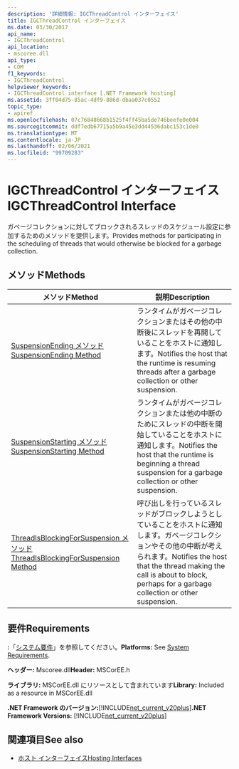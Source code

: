 ```yaml
---
description: '詳細情報: IGCThreadControl インターフェイス'
title: IGCThreadControl インターフェイス
ms.date: 03/30/2017
api_name:
- IGCThreadControl
api_location:
- mscoree.dll
api_type:
- COM
f1_keywords:
- IGCThreadControl
helpviewer_keywords:
- IGCThreadControl interface [.NET Framework hosting]
ms.assetid: 3ff04d75-85ac-4df9-886d-dbaa037c0552
topic_type:
- apiref
ms.openlocfilehash: 07c76848668b1525f4ff45ba5de746beefe0e004
ms.sourcegitcommit: ddf7edb67715a5b9a45e3dd44536dabc153c1de0
ms.translationtype: MT
ms.contentlocale: ja-JP
ms.lasthandoff: 02/06/2021
ms.locfileid: "99709283"
---
```

# <a name="igcthreadcontrol-interface"></a><span data-ttu-id="19692-103">IGCThreadControl インターフェイス</span><span class="sxs-lookup"><span data-stu-id="19692-103">IGCThreadControl Interface</span></span>

<span data-ttu-id="19692-104">ガベージコレクションに対してブロックされるスレッドのスケジュール設定に参加するためのメソッドを提供します。</span><span class="sxs-lookup"><span data-stu-id="19692-104">Provides methods for participating in the scheduling of threads that would otherwise be blocked for a garbage collection.</span></span>  
  
## <a name="methods"></a><span data-ttu-id="19692-105">メソッド</span><span class="sxs-lookup"><span data-stu-id="19692-105">Methods</span></span>  
  
|<span data-ttu-id="19692-106">メソッド</span><span class="sxs-lookup"><span data-stu-id="19692-106">Method</span></span>|<span data-ttu-id="19692-107">説明</span><span class="sxs-lookup"><span data-stu-id="19692-107">Description</span></span>|  
|------------|-----------------|  
|[<span data-ttu-id="19692-108">SuspensionEnding メソッド</span><span class="sxs-lookup"><span data-stu-id="19692-108">SuspensionEnding Method</span></span>](igcthreadcontrol-suspensionending-method.md)|<span data-ttu-id="19692-109">ランタイムがガベージコレクションまたはその他の中断後にスレッドを再開していることをホストに通知します。</span><span class="sxs-lookup"><span data-stu-id="19692-109">Notifies the host that the runtime is resuming threads after a garbage collection or other suspension.</span></span>|  
|[<span data-ttu-id="19692-110">SuspensionStarting メソッド</span><span class="sxs-lookup"><span data-stu-id="19692-110">SuspensionStarting Method</span></span>](igcthreadcontrol-suspensionstarting-method.md)|<span data-ttu-id="19692-111">ランタイムがガベージコレクションまたは他の中断のためにスレッドの中断を開始していることをホストに通知します。</span><span class="sxs-lookup"><span data-stu-id="19692-111">Notifies the host that the runtime is beginning a thread suspension for a garbage collection or other suspension.</span></span>|  
|[<span data-ttu-id="19692-112">ThreadIsBlockingForSuspension メソッド</span><span class="sxs-lookup"><span data-stu-id="19692-112">ThreadIsBlockingForSuspension Method</span></span>](igcthreadcontrol-threadisblockingforsuspension-method.md)|<span data-ttu-id="19692-113">呼び出しを行っているスレッドがブロックしようとしていることをホストに通知します。ガベージコレクションやその他の中断が考えられます。</span><span class="sxs-lookup"><span data-stu-id="19692-113">Notifies the host that the thread making the call is about to block, perhaps for a garbage collection or other suspension.</span></span>|  
  
## <a name="requirements"></a><span data-ttu-id="19692-114">要件</span><span class="sxs-lookup"><span data-stu-id="19692-114">Requirements</span></span>  

 <span data-ttu-id="19692-115">**:**「[システム要件](../../get-started/system-requirements.md)」を参照してください。</span><span class="sxs-lookup"><span data-stu-id="19692-115">**Platforms:** See [System Requirements](../../get-started/system-requirements.md).</span></span>  
  
 <span data-ttu-id="19692-116">**ヘッダー:** Mscoree.dll</span><span class="sxs-lookup"><span data-stu-id="19692-116">**Header:** MSCorEE.h</span></span>  
  
 <span data-ttu-id="19692-117">**ライブラリ:** MSCorEE.dll にリソースとして含まれています</span><span class="sxs-lookup"><span data-stu-id="19692-117">**Library:** Included as a resource in MSCorEE.dll</span></span>  
  
 <span data-ttu-id="19692-118">**.NET Framework のバージョン:**[!INCLUDE[net_current_v20plus](../../../../includes/net-current-v20plus-md.md)]</span><span class="sxs-lookup"><span data-stu-id="19692-118">**.NET Framework Versions:** [!INCLUDE[net_current_v20plus](../../../../includes/net-current-v20plus-md.md)]</span></span>  
  
## <a name="see-also"></a><span data-ttu-id="19692-119">関連項目</span><span class="sxs-lookup"><span data-stu-id="19692-119">See also</span></span>

- [<span data-ttu-id="19692-120">ホスト インターフェイス</span><span class="sxs-lookup"><span data-stu-id="19692-120">Hosting Interfaces</span></span>](hosting-interfaces.md)

